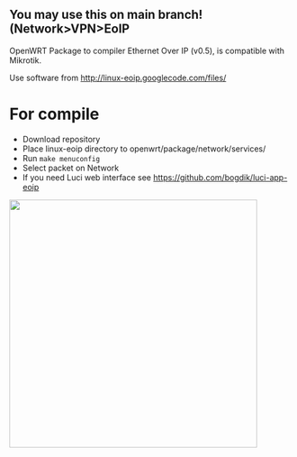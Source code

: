 You may use this on main branch! (Network>VPN>EoIP
----------

OpenWRT Package to compiler Ethernet Over IP (v0.5), is compatible with Mikrotik.

Use software from http://linux-eoip.googlecode.com/files/ 

# For compile
- Download repository
- Place linux-eoip directory to openwrt/package/network/services/
- Run ```make menuconfig```
- Select packet on Network
- If you need Luci web interface see https://github.com/bogdik/luci-app-eoip

<img src="https://sun9-37.userapi.com/c857524/v857524862/f3e33/ujYZ1EkSn4o.jpg" width="440" alt="">
